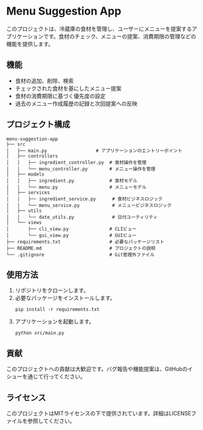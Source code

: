 # Menu Suggestion App

このプロジェクトは、冷蔵庫の食材を管理し、ユーザーにメニューを提案するアプリケーションです。食材のチェック、メニューの提案、消費期限の管理などの機能を提供します。

## 機能

- 食材の追加、削除、検索
- チェックされた食材を基にしたメニュー提案
- 食材の消費期限に基づく優先度の設定
- 過去のメニュー作成履歴の記録と次回提案への反映

## プロジェクト構成

```
menu-suggestion-app
├── src
│   ├── main.py                  # アプリケーションのエントリーポイント
│   ├── controllers
│   │   ├── ingredient_controller.py  # 食材操作を管理
│   │   └── menu_controller.py        # メニュー操作を管理
│   ├── models
│   │   ├── ingredient.py             # 食材モデル
│   │   └── menu.py                   # メニューモデル
│   ├── services
│   │   ├── ingredient_service.py      # 食材ビジネスロジック
│   │   └── menu_service.py            # メニュービジネスロジック
│   ├── utils
│   │   └── date_utils.py              # 日付ユーティリティ
│   └── views
│       ├── cli_view.py               # CLIビュー
│       └── gui_view.py               # GUIビュー
├── requirements.txt                  # 必要なパッケージリスト
├── README.md                         # プロジェクトの説明
└── .gitignore                        # Git管理外ファイル
```

## 使用方法

1. リポジトリをクローンします。
2. 必要なパッケージをインストールします。
   ```
   pip install -r requirements.txt
   ```
3. アプリケーションを起動します。
   ```
   python src/main.py
   ```

## 貢献

このプロジェクトへの貢献は大歓迎です。バグ報告や機能提案は、GitHubのイシューを通じて行ってください。

## ライセンス

このプロジェクトはMITライセンスの下で提供されています。詳細はLICENSEファイルを参照してください。